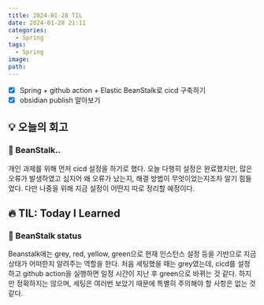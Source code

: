 ```yaml
---
title: 2024-01-28 TIL
date: 2024-01-28 21:11
categories:
  - Spring
tags:
  - Spring
image: 
path:
---
```


- [x] Spring + github action + Elastic BeanStalk로 cicd 구축하기
- [x] obsidian publish 알아보기

## 💡 오늘의 회고
### 👀 BeanStalk..
개인 과제를 위해 먼저 cicd 설정을 하기로 했다. 오늘 다행히 설정은 완료했지만, 많은 오류가 발생하였고 심지어 왜 오류가 났는지, 해결 방법이 무엇이었는지조차 알기 힘들었다. 다만 나중을 위해 지금 설정이 어떤지 따로 정리할 예정이다.


## 🔥 TIL: Today I Learned
### 👀 BeanStalk status
Beanstalk에는 grey, red, yellow, green으로 현재 인스턴스 설정 등을 기반으로 지금 상태가 어떠한지 알려주는 역할을 한다.  처음 세팅했을 때는 grey였는데, cicd를 설정하고 github action을 실행하면 일정 시간이 지난 후 green으로 바뀌는 것 같다. 하지만 정확하지는 않으며, 세팅은 여러번 보았기 때문에 특별히 주의해야 할 사항은 없는 것 같다.